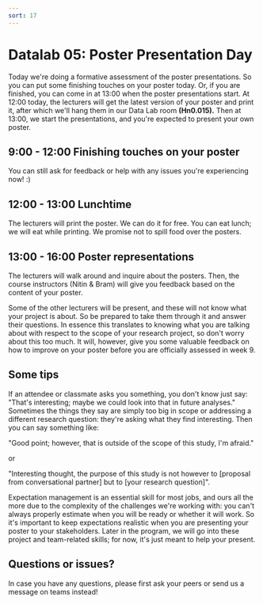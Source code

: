 ```yaml
---
sort: 17
---
```


# Datalab 05: Poster Presentation Day

Today we're doing a formative assessment of the poster presentations. So you can put some finishing touches on your poster today. Or, if you are finished, you can come in at 13:00 when the poster presentations start. At 12:00 today, the lecturers will get the latest version of your poster and print it, after which we'll hang them in our Data Lab room **(Hn0.015).** Then at 13:00, we start the presentations, and you're expected to present your own poster.

## 9:00 - 12:00 Finishing touches on your poster
You can still ask for feedback or help with any issues you're experiencing now! :)

## 12:00 - 13:00 Lunchtime
The lecturers will print the poster. We can do it for free. You can eat lunch; we will eat while printing. We promise not to spill food over the posters.

## 13:00 - 16:00 Poster representations
The lecturers will walk around and inquire about the posters. Then, the course instructors (Nitin & Bram) will give you feedback based on the content of your poster.

Some of the other lecturers will be present, and these will not know what your project is about. So be prepared to take them through it and answer their questions. In essence this translates to knowing what you are talking about with respect to the scope of your research project, so don't worry about this too much. It will, however, give you some valuable feedback on how to improve on your poster before you are officially assessed in week 9.


## Some tips
If an attendee or classmate asks you something, you don't know just say: "That's interesting; maybe we could look into that in future analyses."
Sometimes the things they say are simply too big in scope or addressing a different research question: they're asking what they find interesting. Then you can say something like:

"Good point; however, that is outside of the scope of this study, I'm afraid."

or

"Interesting thought, the purpose of this study is not however to [proposal from conversational partner] but to [your research question]".


Expectation management is an essential skill for most jobs, and ours all the more due to the complexity of the challenges we're working with: you can't always properly estimate when you will be ready or whether it will work. So it's important to keep expectations realistic when you are presenting your poster to your stakeholders. Later in the program, we will go into these project and team-related skills; for now, it's just meant to help your present.




## Questions or issues?
In case you have any questions, please first ask your peers or send us a message on teams instead!
